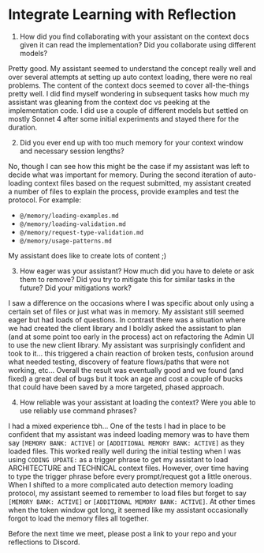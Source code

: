 # Integrate Learning with Reflection

1. How did you find collaborating with your assistant on the context docs given it can read the implementation? Did you collaborate using different models?

Pretty good. My assistant seemed to understand the concept really well and over several attempts at setting up auto context loading, there were no real problems. The content of the context docs seemed to cover all-the-things pretty well. I did find myself wondering in subsequent tasks how much my assistant was gleaning from the context doc vs peeking at the implementation code. I did use a couple of different models but settled on mostly Sonnet 4 after some initial experiments and stayed there for the duration.

2. Did you ever end up with too much memory for your context window and necessary session lengths?

No, though I can see how this might be the case if my assistant was left to decide what was important for memory. During the second iteration of auto-loading context files based on the request submitted, my assistant created a number of files to explain the process, provide examples and test the protocol. For example:

- `@/memory/loading-examples.md`
- `@/memory/loading-validation.md`
- `@/memory/request-type-validation.md`
- `@/memory/usage-patterns.md`

My assistant does like to create lots of content ;)

3. How eager was your assistant? How much did you have to delete or ask them to remove? Did you try to mitigate this for similar tasks in the future? Did your mitigations work?

I saw a difference on the occasions where I was specific about only using a certain set of files or just what was in memory. My assistant still seemed eager but had loads of questions. In contrast there was a situation where we had created the client library and I boldly asked the assistant to plan (and at some point too early in the process) act on refactoring the Admin UI to use the new client library. My assistant was surprisingly confident and took to it... this triggered a chain reaction of broken tests, confusion around what needed testing, discovery of feature flows/paths that were not working, etc... Overall the result was eventually good and we found (and fixed) a great deal of bugs but it took an age and cost a couple of bucks that could have been saved by a more targeted, phased approach.

4. How reliable was your assistant at loading the context? Were you able to use reliably use command phrases?

I had a mixed experience tbh... One of the tests I had in place to be confident that my assistant was indeed loading memory was to have them say `[MEMORY BANK: ACTIVE]` or `[ADDITIONAL MEMORY BANK: ACTIVE]` as they loaded files. This worked really well during the initial testing when I was using `CODING UPDATE:` as a trigger phrase to get my assistant to load ARCHITECTURE and TECHNICAL context files. However, over time having to type the trigger phrase before every prompt/request got a little onerous. When I shifted to a more complicated auto detection memory loading protocol, my assistant seemed to remember to load files but forget to say `[MEMORY BANK: ACTIVE]` or `[ADDITIONAL MEMORY BANK: ACTIVE]`. At other times when the token window got long, it seemed like my assistant occasionally forgot to load the memory files all together.


Before the next time we meet, please post a link to your repo and your reflections to Discord.